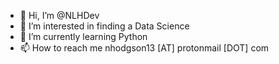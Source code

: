 - 👋 Hi, I’m @NLHDev
- 👀 I’m interested in finding a Data Science
- 🌱 I’m currently learning Python
- 📫 How to reach me nhodgson13 [AT] protonmail [DOT] com

<!---
NLHDev/NLHDev is a ✨ special ✨ repository because its `README.md` (this file) appears on your GitHub profile.
You can click the Preview link to take a look at your changes.
--->
